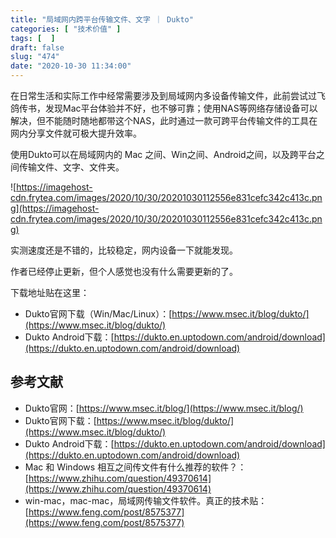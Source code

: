 ```yaml
---
title: "局域网内跨平台传输文件、文字 ｜ Dukto"
categories: [ "技术价值" ]
tags: [  ]
draft: false
slug: "474"
date: "2020-10-30 11:34:00"
---
```


在日常生活和实际工作中经常需要涉及到局域网内多设备传输文件，此前尝试过飞鸽传书，发现Mac平台体验并不好，也不够可靠；使用NAS等网络存储设备可以解决，但不能随时随地都带这个NAS，此时通过一款可跨平台传输文件的工具在网内分享文件就可极大提升效率。

使用Dukto可以在局域网内的 Mac 之间、Win之间、Android之间，以及跨平台之间传输文件、文字、文件夹。

![https://imagehost-cdn.frytea.com/images/2020/10/30/20201030112556e831cefc342c413c.png](https://imagehost-cdn.frytea.com/images/2020/10/30/20201030112556e831cefc342c413c.png)

实测速度还是不错的，比较稳定，网内设备一下就能发现。

作者已经停止更新，但个人感觉也没有什么需要更新的了。

下载地址贴在这里：

- Dukto官网下载（Win/Mac/Linux）：[https://www.msec.it/blog/dukto/](https://www.msec.it/blog/dukto/)
- Dukto Android下载：[https://dukto.en.uptodown.com/android/download](https://dukto.en.uptodown.com/android/download)

## 参考文献

- Dukto官网：[https://www.msec.it/blog/](https://www.msec.it/blog/)
- Dukto官网下载：[https://www.msec.it/blog/dukto/](https://www.msec.it/blog/dukto/)
- Dukto Android下载：[https://dukto.en.uptodown.com/android/download](https://dukto.en.uptodown.com/android/download)
- Mac 和 Windows 相互之间传文件有什么推荐的软件？：[https://www.zhihu.com/question/49370614](https://www.zhihu.com/question/49370614)
- win-mac，mac-mac，局域网传输文件软件。真正的技术贴：[https://www.feng.com/post/8575377](https://www.feng.com/post/8575377)